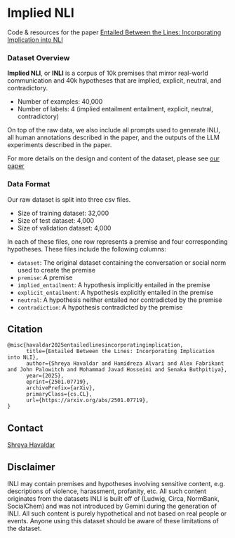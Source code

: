 # Implied NLI

Code & resources for the paper [Entailed Between the Lines: Incorporating Implication into NLI](https://arxiv.org/abs/2501.07719)

### Dataset Overview
**Implied NLI**, or **INLI** is a corpus of 10k premises that mirror real-world communication and 40k hypotheses that are implied, explicit, neutral, and contradictory.

* Number of examples: 40,000
* Number of labels: 4 (implied entailment entailment, explicit, neutral, contradictory)

On top of the raw data, we also include all prompts used to generate INLI, all human annotations described in the paper, and the outputs of the LLM experiments described in the paper.

For more details on the design and content of the dataset, please see [our paper](https://arxiv.org/abs/2501.07719)

### Data Format
Our raw dataset is split into three csv files. 

* Size of training dataset: 32,000
* Size of test dataset: 4,000
* Size of validation dataset: 4,000

In each of these files, one row represents a premise and four corresponding hypotheses. These files include the following columns:

* `dataset`: The original dataset containing the conversation or social norm used to create the premise
* `premise`: A premise
* `implied_entailment`: A hypothesis implicitly entailed in the premise
* `explicit_entailment`: A hypothesis explicitly entailed in the premise
* `neutral`: A hypothesis neither entailed nor contradicted by the premise
* `contradiction`: A hypothesis contradicted by the premise

## Citation
```
@misc{havaldar2025entailedlinesincorporatingimplication,
      title={Entailed Between the Lines: Incorporating Implication into NLI}, 
      author={Shreya Havaldar and Hamidreza Alvari and Alex Fabrikant and John Palowitch and Mohammad Javad Hosseini and Senaka Buthpitiya},
      year={2025},
      eprint={2501.07719},
      archivePrefix={arXiv},
      primaryClass={cs.CL},
      url={https://arxiv.org/abs/2501.07719}, 
}
```

## Contact

[Shreya Havaldar](https://shreyahavaldar.com/)

## Disclaimer
INLI may contain premises and hypotheses involving sensitive content, e.g. descriptions of violence, harassment, profanity, etc. All such content originates from the datasets INLI is built off of (Ludwig, Circa, NormBank, SocialChem) and was not introduced by Gemini during the generation of INLI. All such content is purely hypothetical and not based on real people or events. Anyone using this dataset should be aware of these limitations of the dataset.


